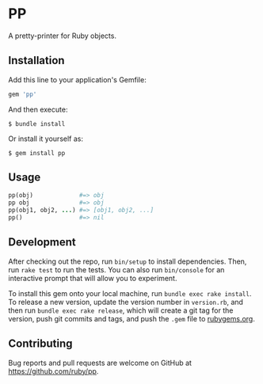 # PP

A pretty-printer for Ruby objects.

## Installation

Add this line to your application's Gemfile:

```ruby
gem 'pp'
```

And then execute:

    $ bundle install

Or install it yourself as:

    $ gem install pp

## Usage

```ruby
pp(obj)             #=> obj
pp obj              #=> obj
pp(obj1, obj2, ...) #=> [obj1, obj2, ...]
pp()                #=> nil
```

## Development

After checking out the repo, run `bin/setup` to install dependencies. Then, run `rake test` to run the tests. You can also run `bin/console` for an interactive prompt that will allow you to experiment.

To install this gem onto your local machine, run `bundle exec rake install`. To release a new version, update the version number in `version.rb`, and then run `bundle exec rake release`, which will create a git tag for the version, push git commits and tags, and push the `.gem` file to [rubygems.org](https://rubygems.org).

## Contributing

Bug reports and pull requests are welcome on GitHub at https://github.com/ruby/pp.

